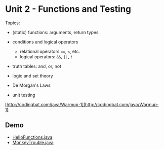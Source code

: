 # Unit 2 - Functions and Testing

Topics:

- (static) functions: arguments, return types

- conditions and logical operators
    - relational operators `==`, `<`, etc.
    - logical operators: `&&`, `||`, `!`

- truth tables: and, or, not

- logic and set theory

- De Morgan's Laws

- unit testing


[http://codingbat.com/java/Warmup-1](http://codingbat.com/java/Warmup-1)


## Demo

- <a href="../unit2_demo/HelloFunctions.java">HelloFunctions.java</a>
- <a href="../unit2_demo/MonkeyTrouble.java">MonkeyTrouble.java</a>

